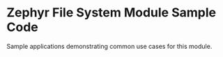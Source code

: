 # Zephyr File System Module Sample Code

Sample applications demonstrating common use cases for this module.